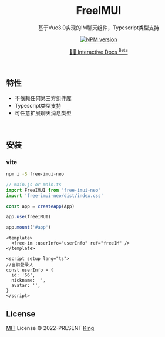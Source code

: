 <br>
<h1 align="center">FreeIMUI</h1>

<p align="center">基于Vue3.0实现的IM聊天组件，Typescript类型支持</p>

<p align="center">
  <a href="https://www.npmjs.com/package/free-imui">
    <img src="https://img.shields.io/npm/v/free-imui?color=c95f8b&label=" alt="NPM version" />
  </a>
</p>

<p align="center">
  <a href="https://kinggq.github.io/free-imui/">🧑‍💻 Interactive Docs <sup>Beta</sup></a>
</p>

<br>

## 特性

- 不依赖任何第三方组件库
- Typescript类型支持
- 可任意扩展聊天消息类型

<br>

## 安装

### vite

```bash
npm i -S free-imui-neo
```

```ts
// main.js or main.ts
import FreeIMUI from 'free-imui-neo'
import 'free-imui-neo/dist/index.css'

const app = createApp(App)

app.use(freeIMUI)

app.mount('#app')
```

```vue
<template>
  <free-im :userInfo="userInfo" ref="freeIM" />
</template>

<script setup lang="ts">
//当前登录人
const userInfo = {
  id: '66',
  nickname: '',
  avatar: '',
}
</script>
```

## License

[MIT](./LICENSE) License &copy; 2022-PRESENT [King](https://github.com/kinggq)

